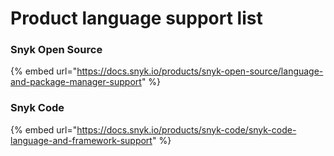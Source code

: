 # Product language support list

### Snyk Open Source

{% embed url="https://docs.snyk.io/products/snyk-open-source/language-and-package-manager-support" %}

### Snyk Code

{% embed url="https://docs.snyk.io/products/snyk-code/snyk-code-language-and-framework-support" %}
